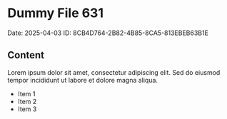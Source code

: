 # Dummy File 631

Date: 2025-04-03
ID: 8CB4D764-2B82-4B85-8CA5-813EBEB63B1E

## Content

Lorem ipsum dolor sit amet, consectetur adipiscing elit.
Sed do eiusmod tempor incididunt ut labore et dolore magna aliqua.

* Item 1
* Item 2
* Item 3

